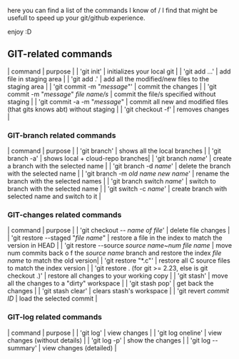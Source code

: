 here you can find a list of the commands I know of / I find that might be usefull to speed up your git/github experience.

enjoy :D

## GIT-related commands

| command | purpose |
| 'git init' | initializes your local git |
| 'git add ...' | add file in staging area |
| 'git add .' | add all the modified/new files to the staging area |
| 'git commit -m "*message*"' | commit the changes |
| 'git commit -m "*message*" *file name/s* | commit the file/s specified without staging |
| 'git commit -a -m "*message*" | commit all new and modified files (that gits knows abt) without staging |
| 'git checkout -f' | removes changes |

### GIT-branch related commands

| command | purpose |
| 'git branch' | shows all the local branches |
| 'git branch -a' | shows local + cloud-repo branches|
| 'git branch *name*' | create a branch with the selected name |
| 'git branch -d *name*' | delete the branch with the selected name |
| 'git branch -m *old name* *new name*' | rename the branch with the selected names |
| 'git branch switch *name*' | switch to branch with the selected name |
| 'git switch -c *name*' | create branch with selected name and switch to it |

### GIT-changes related commands

| command | purpose |
| 'git checkout -- *name of file*' | delete file changes |
| 'git restore --staged "*file name*" | restore a file in the index to match the version in HEAD |
| 'git restore --source *source name*~*num* *file name* | move num commits back o f the *source name* branch and restore the index *file name* to
match the old version|
| 'git restore "*.c"' | restore all C source files to match the index version |
| 'git restore . (for git >= 2.23, else is git checkout .)' | restore all changes to your working copy |
| 'git stash' | move all the changes to a "dirty" workspace |
| 'git stash pop' | get back the changes |
| 'git stash clear' | clears stash's workspace |
| 'git revert *commit ID* | load the selected commit |

### GIT-log related commands

| command | purpose |
| 'git log' | view changes |
| 'git log oneline' | view changes (without details) |
| 'git log -p' | show the changes |
| 'git log --summary' | view changes (detailed) |
